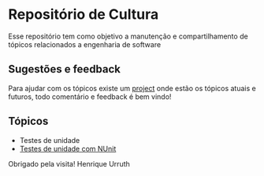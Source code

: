 # Repositório de Cultura
Esse repositório tem como objetivo a manutenção e compartilhamento de tópicos relacionados a engenharia de software

## Sugestões e feedback
Para ajudar com os tópicos existe um [project](https://github.com/henriqueu96/cultura/projects/1) onde estão os tópicos atuais e futuros, todo comentário e feedback é bem vindo!

## Tópicos
- Testes de unidade 
 - [Testes de unidade com NUnit](https://github.com/henriqueu96/cultura/blob/nunit/Testes%20de%20unidade/Testes%20com%20NUnit.md)

Obrigado pela visita!
Henrique Urruth

